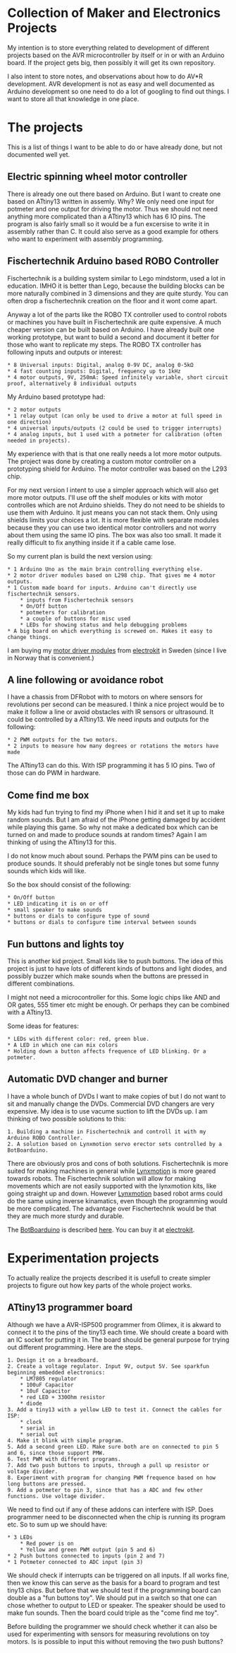 Collection of Maker and Electronics Projects
============================================
My intention is to store everything related to development of different projects based on the AVR microcontroller by itself or in or with an Arduino board. If the project gets big, then possibly it will get its own repository.

I also intent to store notes, and observations about how to do AV*R development. AVR development is not as easy and well documented as Arduino development so one need to do a lot of googling to find out things. I want to store all that knowledge in one place.

The projects
============
This is a list of things I want to be able to do or have already done, but not documented well yet.

Electric spinning wheel motor controller
----------------------------------------
There is already one out there based on Arduino. But I want to create one based on ATtiny13 written in assemly. Why? We only need one input for potmeter and one output for driving the motor. Thus we should not need anything more complicated than a ATtiny13 which has 6 IO pins. The program is also fairly small so it would be a fun excersise to write it in assembly rather than C. It could also serve as a good example for others who want to experiment with assembly programming.

Fischertechnik Arduino based ROBO Controller
--------------------------------------------
Fischertechnik is a building system similar to Lego mindstorm, used a lot in education. IMHO it is better than Lego, because the building blocks can be more naturally combined in 3 dimensions and they are quite sturdy. You can often drop a fischertechnik creation on the floor and it wont come apart.

Anyway a lot of the parts like the ROBO TX controller used to control robots or machines you have built in Fischertechnik are quite expensive. A much cheaper version can be built based on Arduino. I have already built one working prototype, but want to build a second and document it better for those who want to replicate my steps. The ROBO TX controller has following inputs and outputs or interest:

	* 8 Universal inputs: Digital, analog 0-9V DC, analog 0-5kΩ
	* 4 fast counting inputs: Digital, frequency up to 1kHz
	* 4 motor outputs, 9V, 250mA: Speed infinitely variable, short circuit proof, alternatively 8 individual outputs

My Arduino based prototype had:

	* 2 motor outputs
	* 1 relay output (can only be used to drive a motor at full speed in one direction)
	* 4 universal inputs/outputs (2 could be used to trigger interrupts)
	* 4 analog inputs, but 1 used with a potmeter for calibration (often needed in projects).

My experience with that is that one really needs a lot more motor outputs. The project was done by creating a custom motor controller on a prototyping shield for Arduino. The motor controller was based on the L293 chip.

For my next version I intent to use a simpler approach which will also get more motor outputs. I'll use off the shelf modules or kits with motor controlles which are not Arduino shields. They do not need to be shields to use them with Arduino. It just means you can not stack them. Only using shields limits your choices a lot. It is more flexible with separate modules because they you can use two identical motor controllers and not worry about them using the same IO pins. The box was also too small. It made it really difficult to fix anything inside it if a cable came lose.

So my current plan is build the next version using:

	* 1 Arduino Uno as the main brain controlling everything else.
	* 2 motor driver modules based on L298 chip. That gives me 4 motor outputs.
	* 1 Custom made board for inputs. Arduino can't directly use fischertechnik sensors.
		* inputs from Fischertechnik sensors
		* On/Off button
		* potmeters for calibration
		* a couple of buttons for misc used
		* LEDs for showing status and help debugging problems
	* A big board on which everything is screwed on. Makes it easy to change things.
	
I am buying my [motor driver modules][motodriver] from [electrokit][electrokit] in Sweden (since I live in Norway that is convenient.)

A line following or avoidance robot
-----------------------------------
I have a chassis from DFRobot with to motors on where sensors for revolutions per second can be measured. I think a nice project would be to make it follow a line or avoid obstacles with IR sensors or ultrasound. It could be controlled by a ATtiny13. We need inputs and outputs for the following:

	* 2 PWM outputs for the two motors.
	* 2 inputs to measure how many degrees or rotations the motors have made
	
The ATtiny13 can do this. With ISP programming it has 5 IO pins. Two of those can do PWM in hardware.

Come find me box
----------------
My kids had fun trying to find my iPhone when I hid it and set it up to make random sounds. But I am afraid of the iPhone getting damaged by accident while playing this game. So why not make a dedicated box which can be turned on and made to produce sounds at random times? Again I am thinking of using the ATtiny13 for this.

I do not know much about sound. Perhaps the PWM pins can be used to produce sounds. It should preferably not be single tones but some funny sounds which kids will like.

So the box should consist of the following:

	* On/Off button
	* LED indicating it is on or off
	* small speaker to make sounds
	* buttons or dials to configure type of sound
	* buttons or dials to configure time interval between sounds
	

Fun buttons and lights toy
------------------------------
This is another kid project. Small kids like to push buttons. The idea of this project is just to have lots of different kinds of buttons and light diodes, and possibly buzzer which make sounds when the buttons are pressed in different combinations.

I might not need a microcontroller for this. Some logic chips like AND and OR gates, 555 timer etc might be enough. Or perhaps they can be combined with a ATtiny13.

Some ideas for features:
	
	* LEDs with different color: red, green blue.
	* A LED in which one can mix colors
	* Holding down a button affects frequence of LED blinking. Or a potmeter.
	
Automatic DVD changer and burner
--------------------------------
I have a whole bunch of DVDs I want to make copies of but I do not want to sit and manually change the DVDs. Commercial DVD changers are very expensive. My idea is to use vacume suction to lift the DVDs up. I am thinking of two possible solutions to this:

	1. Building a machine in Fischertechnik and controll it with my Arduino ROBO Controller.
	2. A solution based on Lynxmotion servo erector sets controlled by a BotBoarduino.
	
There are obviously pros and cons of both solutions. Fischertechnik is more suited for making machines in general while [Lynxmotion][lynx] is more geared towards robots. The Fischertechnik solution will allow for making movements which are not easily supported with the lynxmotion kits, like going straight up and down. However [Lynxmotion][lynx] based robot arms could do the same using inverse kinamatics, even though the programming would be more complicated. The advantage over Fischertechnik would be that they are much more sturdy and durable.

The [BotBoarduino][botdino] is described [here][botdino]. You can buy it at [electrokit][botdinobuy].

Experimentation projects
========================
To actually realize the projects described it is usefull to create simpler projects to figure out how key parts of the whole project works.

ATtiny13 programmer board
-------------------------
Although we have a AVR-ISP500 programmer from Olimex, it is akward to connect it to the pins of the tiny13 each time. We should create a board with an IC socket for putting it in. The board should be general purpose for trying out different programming. Here are the steps.

	1. Design it on a breadboard.
	2. Create a voltage regulator. Input 9V, output 5V. See sparkfun beginning embedded electronics:
		* LM7805 regulator
		* 100uF Capacitor
		* 10uF Capacitor
		* red LED + 330Ohm resistor
		* diode	
	3. Add a tiny13 with a yellow LED to test it. Connect the cables for ISP:
		* clock
		* serial in
		* serial out
	4. Make it blink with simple program.
	5. Add a second green LED. Make sure both are on connected to pin 5 and 6, since those support PMW.
	6. Test PWM with different programs.
	7. Add two push buttons to inputs, through a pull up resistor or voltage divider.
	8. Experiment with program for changing PWM frequence based on how long buttons are pressed.
	9. Add a potmeter to pin 3, since that has a ADC and few other functions. Use voltage divider.
	
We need to find out if any of these addons can interfere with ISP. Does programmer need to be disconnected when the chip is running its program etc. So to sum  up we should have:

	* 3 LEDs
		* Red power is on
		* Yellow and green PWM output (pin 5 and 6)
	* 2 Push buttons connected to inputs (pin 2 and 7)
	* 1 Potmeter connected to ADC input (pin 3)
	
We should check if interrupts can be triggered on all inputs. If all works fine, then we know this can serve as the basis for a board to program and test tiny13 chips. But before that we should test if the programming board can double as a "fun buttons toy". We should put in a switch so that one can chose whether to output to LED or speaker. The speaker should be used to make fun sounds. Then the board could triple as the "come find me toy".

Before building the programmer we should check whether it can also be used for experimenting with sensors for measuring revolutions on toy motors. Is is possible to input this without removing the two push buttons? 

[motodriver]: http://www.electrokit.com/motordrivare-l298-dubbel-hbrygga.49762 "Dual  full-bridge motor driver"
[electrokit]: http://www.electrokit.com "Electro:kit"
[botdino]: http://www.lynxmotion.com/c-153-botboarduino.aspx
[botdinobuy]: http://www.electrokit.com/en/botboarduino.50217
[lynx]: http://www.lynxmotion.com